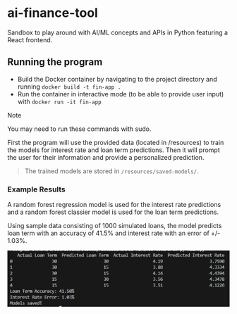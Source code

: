 # ai-finance-tool

Sandbox to play around with AI/ML concepts and APIs in Python featuring a React frontend.

## Running the program

- Build the Docker container by navigating to the project directory and running `docker build -t fin-app .`
- Run the container in interactive mode (to be able to provide user input) with `docker run -it fin-app`

> [!NOTE]  
> You may need to run these commands with sudo.

First the program will use the provided data (located in /resources) to train the models for interest rate and loan term
predictions. Then it will prompt the user for their information and provide a personalized prediction.

> The trained models are stored in `/resources/saved-models/`.

### Example Results

A random forest regression model is used for the interest rate predictions and a random forest classier model is used
for the loan term predictions.

Using sample data consisting of 1000 simulated loans, the model predicts loan term with an accuracy of 41.5% and
interest
rate with an error of +/- 1.03%.

![Example results](backend/resources/prediction-example.png)